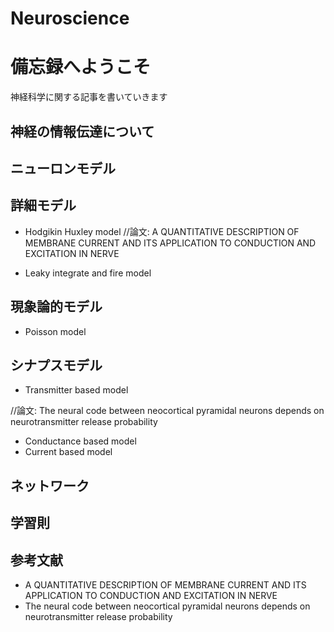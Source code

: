 # Neuroscience

# 備忘録へようこそ
神経科学に関する記事を書いていきます

## 神経の情報伝達について

## ニューロンモデル

## 詳細モデル
- Hodgikin Huxley model
//論文: A QUANTITATIVE DESCRIPTION OF MEMBRANE CURRENT AND ITS APPLICATION TO CONDUCTION AND EXCITATION IN NERVE

- Leaky integrate and fire model

## 現象論的モデル
- Poisson model


## シナプスモデル
- Transmitter based model

//論文: The neural code between neocortical pyramidal neurons depends on neurotransmitter release probability
- Conductance based model
- Current based model


## ネットワーク

## 学習則


## 参考文献

- A QUANTITATIVE DESCRIPTION OF MEMBRANE CURRENT AND ITS APPLICATION TO CONDUCTION AND EXCITATION IN NERVE
- The neural code between neocortical pyramidal neurons depends on neurotransmitter release probability
